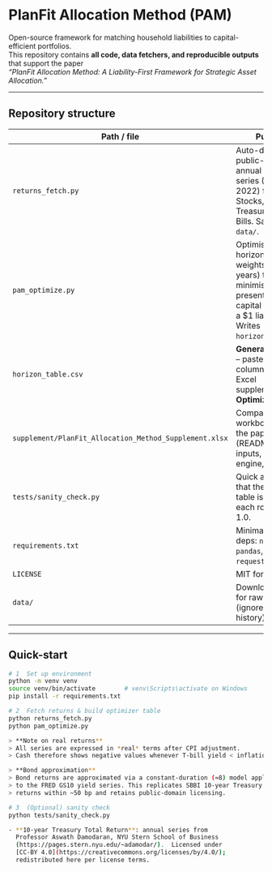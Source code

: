 # PlanFit Allocation Method (PAM)

Open-source framework for matching household liabilities to capital-efficient
portfolios.  
This repository contains **all code, data fetchers, and reproducible outputs**
that support the paper  
*“PlanFit Allocation Method: A Liability-First Framework for Strategic Asset
Allocation.”*

---

## Repository structure

| Path / file | Purpose |
|-------------|---------|
| `returns_fetch.py` | Auto-downloads public-domain annual real-return series (1950-2022) for U.S. Stocks, 10-yr Treasuries, and T-Bills. Saves to `data/`. |
| `pam_optimize.py` | Optimises horizon-specific weights (1–30 years) that minimise the present-value capital required for a \$1 liability. Writes `horizon_table.csv`. |
| `horizon_table.csv` | **Generated output** – paste these five columns into the Excel supplement’s **Optimizer** tab. |
| `supplement/PlanFit_Allocation_Method_Supplement.xlsx` | Companion workbook cited in the paper (README tab, inputs, calc engine, results). |
| `tests/sanity_check.py` | Quick assertions that the optimiser table is 30 × 5 and each row sums to 1.0. |
| `requirements.txt` | Minimal Python deps: `numpy`, `pandas`, `scipy`, `requests`. |
| `LICENSE` | MIT for code. |
| `data/` | Download cache for raw returns (ignored by Git history). |

---

## Quick-start

```bash
# 1  Set up environment
python -m venv venv
source venv/bin/activate        # venv\Scripts\activate on Windows
pip install -r requirements.txt

# 2  Fetch returns & build optimizer table
python returns_fetch.py
python pam_optimize.py

> **Note on real returns**  
> All series are expressed in *real* terms after CPI adjustment.  
> Cash therefore shows negative values whenever T-bill yield < inflation.

> **Bond approximation**  
> Bond returns are approximated via a constant-duration (≈8) model applied
> to the FRED GS10 yield series. This replicates SBBI 10-year Treasury total
> returns within ~50 bp and retains public-domain licensing.

# 3  (Optional) sanity check
python tests/sanity_check.py

- **10-year Treasury Total Return**: annual series from
  Professor Aswath Damodaran, NYU Stern School of Business
  (https://pages.stern.nyu.edu/~adamodar/).  Licensed under
  [CC-BY 4.0](https://creativecommons.org/licenses/by/4.0/);
  redistributed here per license terms.
